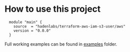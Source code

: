 # How to use this project

```hcl
  module "main" {
    source  = "hadenlabs/terraform-aws-iam-s3-user/aws"
    version = "0.0.0"
  }
```

Full working examples can be found in [examples](./examples) folder.
